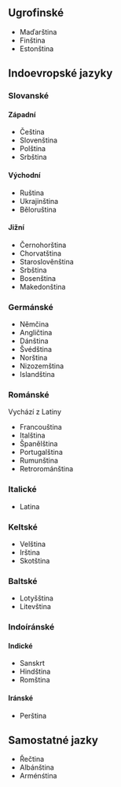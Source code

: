 ## Ugrofinské

- Maďarština
- Finština
- Estonština

## Indoevropské jazyky

### Slovanské

#### Západní

- Čeština
- Slovenština
- Polština
- Srbština

#### Východní

- Ruština
- Ukrajinština
- Běloruština 

#### Jižní

- Černohorština
- Chorvatština
- Staroslověnština
- Srbština
- Bosenština
- Makedonština

### Germánské

- Němčina
- Angličtina
- Dánština
- Švédština
- Norština
- Nizozemština
- Islandština

### Románské

Vychází z Latiny

- Francouština
- Italština
- Španělština
- Portugalština
- Rumunština
- Retrorománština

### Italické

- Latina

### Keltské

- Velština
- Irština
- Skotština

### Baltské

- Lotyšština
- Litevština

### Indoíránské

#### Indické 

 - Sanskrt
 - Hindština
 - Romština

#### Iránské

- Perština

## Samostatné jazky

- Řečtina
- Albánština
- Arménśtina

 
